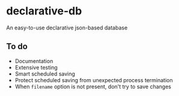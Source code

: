 # declarative-db
An easy-to-use declarative json-based database

## To do
- Documentation
- Extensive testing
- Smart scheduled saving
- Protect scheduled saving from unexpected process termination
- When `filename` option is not present, don't try to save changes
